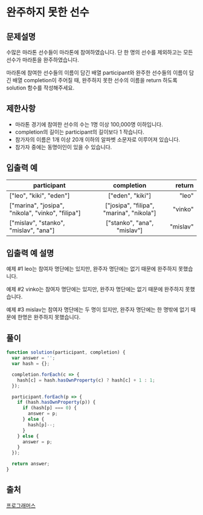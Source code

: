 # 완주하지 못한 선수

## 문제설명

수많은 마라톤 선수들이 마라톤에 참여하였습니다. 단 한 명의 선수를 제외하고는 모든 선수가 마라톤을 완주하였습니다.

마라톤에 참여한 선수들의 이름이 담긴 배열 participant와 완주한 선수들의 이름이 담긴 배열 completion이 주어질 때, 완주하지 못한 선수의 이름을 return 하도록 solution 함수를 작성해주세요.

## 제한사항

- 마라톤 경기에 참여한 선수의 수는 1명 이상 100,000명 이하입니다.
- completion의 길이는 participant의 길이보다 1 작습니다.
- 참가자의 이름은 1개 이상 20개 이하의 알파벳 소문자로 이루어져 있습니다.
- 참가자 중에는 동명이인이 있을 수 있습니다.

## 입출력 예

| participant                                       |                completion                |   return |
| ------------------------------------------------- | :--------------------------------------: | -------: |
| ["leo", "kiki", "eden"]                           |             ["eden", "kiki"]             |    "leo" |
| ["marina", "josipa", "nikola", "vinko", "filipa"] | ["josipa", "filipa", "marina", "nikola"] |  "vinko" |
| ["mislav", "stanko", "mislav", "ana"]             |       ["stanko", "ana", "mislav"]        | "mislav" |

## 입출력 예 설명

예제 #1
leo는 참여자 명단에는 있지만, 완주자 명단에는 없기 때문에 완주하지 못했습니다.

예제 #2
vinko는 참여자 명단에는 있지만, 완주자 명단에는 없기 때문에 완주하지 못했습니다.

예제 #3
mislav는 참여자 명단에는 두 명이 있지만, 완주자 명단에는 한 명밖에 없기 때문에 한명은 완주하지 못했습니다.

## 풀이

```javascript
function solution(participant, completion) {
  var answer = '';
  var hash = {};

  completion.forEach(c => {
    hash[c] = hash.hasOwnProperty(c) ? hash[c] + 1 : 1;
  });

  participant.forEach(p => {
    if (hash.hasOwnProperty(p)) {
      if (hash[p] === 0) {
        answer = p;
      } else {
        hash[p]--;
      }
    } else {
      answer = p;
    }
  });

  return answer;
}
```

## 출처

[프로그래머스]('https://programmers.co.kr/learn/courses/30/lessons/42576', '해시-완주하지 못한 선수')
